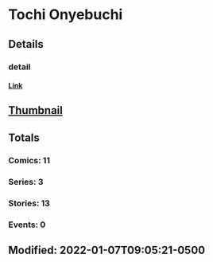 # Tochi  Onyebuchi 
## Details
### detail
#### [Link](http://marvel.com/comics/creators/14150/tochi_onyebuchi?utm_campaign=apiRef&utm_source=225578a89fc76f3d20fbffda5d17a88d)
## [Thumbnail](http://i.annihil.us/u/prod/marvel/i/mg/b/40/image_not_available.jpg)
## Totals
### Comics: 11
### Series: 3
### Stories: 13
### Events: 0
## Modified: 2022-01-07T09:05:21-0500